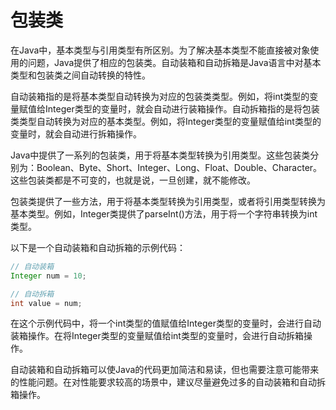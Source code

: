 # 包装类
在Java中，基本类型与引用类型有所区别。为了解决基本类型不能直接被对象使用的问题，Java提供了相应的包装类。自动装箱和自动拆箱是Java语言中对基本类型和包装类之间自动转换的特性。

自动装箱指的是将基本类型自动转换为对应的包装类类型。例如，将int类型的变量赋值给Integer类型的变量时，就会自动进行装箱操作。自动拆箱指的是将包装类类型自动转换为对应的基本类型。例如，将Integer类型的变量赋值给int类型的变量时，就会自动进行拆箱操作。

Java中提供了一系列的包装类，用于将基本类型转换为引用类型。这些包装类分别为：Boolean、Byte、Short、Integer、Long、Float、Double、Character。这些包装类都是不可变的，也就是说，一旦创建，就不能修改。

包装类提供了一些方法，用于将基本类型转换为引用类型，或者将引用类型转换为基本类型。例如，Integer类提供了parseInt()方法，用于将一个字符串转换为int类型。

以下是一个自动装箱和自动拆箱的示例代码：

```java
// 自动装箱
Integer num = 10;

// 自动拆箱
int value = num;
```

在这个示例代码中，将一个int类型的值赋值给Integer类型的变量时，会进行自动装箱操作。在将Integer类型的变量赋值给int类型的变量时，会进行自动拆箱操作。

自动装箱和自动拆箱可以使Java的代码更加简洁和易读，但也需要注意可能带来的性能问题。在对性能要求较高的场景中，建议尽量避免过多的自动装箱和自动拆箱操作。